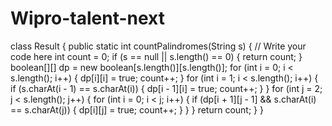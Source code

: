 # Wipro-talent-next
class Result { public static int countPalindromes(String s) { // Write your code here int count = 0; if (s == null || s.length() == 0) { return count; } boolean[][] dp = new boolean[s.length()][s.length()]; for (int i = 0; i < s.length(); i++) { dp[i][i] = true; count++; } for (int i = 1; i < s.length(); i++) { if (s.charAt(i - 1) == s.charAt(i)) { dp[i - 1][i] = true; count++; } } for (int j = 2; j < s.length(); j++) { for (int i = 0; i < j; i++) { if (dp[i + 1][j - 1] && s.charAt(i) == s.charAt(j)) { dp[i][j] = true; count++; } } } return count; } }
